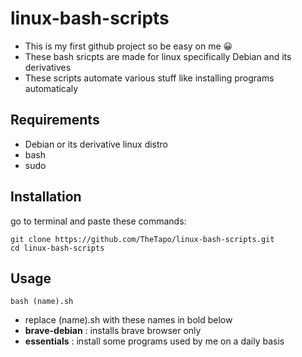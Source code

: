 # linux-bash-scripts
- This is my first github project so be easy on me :grinning:
- These bash sricpts are made for linux specifically Debian and its derivatives
- These scripts automate various stuff like installing programs automaticaly 

## Requirements
- Debian or its derivative linux distro
- bash
- sudo


## Installation 

go to terminal and paste these commands:
```
git clone https://github.com/TheTapo/linux-bash-scripts.git
cd linux-bash-scripts
```
## Usage
```
bash (name).sh
```
- replace (name).sh with these names in bold below
- **brave-debian** : installs brave browser only
- **essentials**   : install some programs used by me on a daily basis


